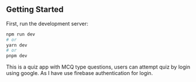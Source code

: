 
## Getting Started

First, run the development server:

```bash
npm run dev
# or
yarn dev
# or
pnpm dev
```

This is a quiz app with MCQ type questions, users can attempt quiz by login using google. As I have use firebase authentication for login.

